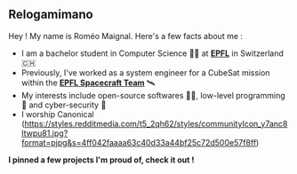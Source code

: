 ## Relogamimano
Hey ! My name is Roméo Maignal. Here's a few facts about me :
- I am a bachelor student in Computer Science 👨‍💻 at [<b>EPFL</b>](https://www.epfl.ch/) in Switzerland 🇨🇭
- Previously, I've worked as a system engineer for a CubeSat mission within the [<b>EPFL Spacecraft Team</b>](https://www.epflspacecraftteam.ch/) 🛰️
- My interests include open-source softwares ⛓️‍💥, low-level programming 💾 and cyber-security 🔐
- I worship Canonical (https://styles.redditmedia.com/t5_2qh62/styles/communityIcon_y7anc8ltwpu81.jpg?format=pjpg&s=4ff042faaaa63c40d33a44bf25c72d500e57f8ff)

<b>I pinned a few projects I'm proud of, check it out !</b>
